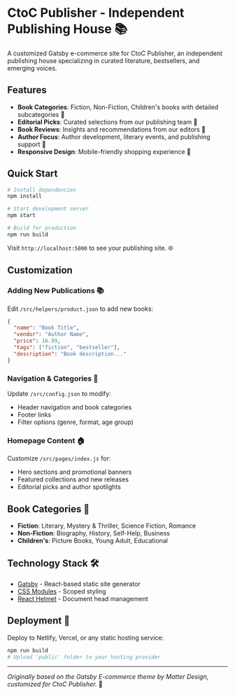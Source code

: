 # CtoC Publisher - Independent Publishing House 📚

A customized Gatsby e-commerce site for CtoC Publisher, an independent publishing house specializing in curated literature, bestsellers, and emerging voices.

## Features

- **Book Categories**: Fiction, Non-Fiction, Children's books with detailed subcategories 📖
- **Editorial Picks**: Curated selections from our publishing team 🎯
- **Book Reviews**: Insights and recommendations from our editors 📝
- **Author Focus**: Author development, literary events, and publishing support 🚀
- **Responsive Design**: Mobile-friendly shopping experience 📱

## Quick Start

```bash
# Install dependencies
npm install

# Start development server
npm start

# Build for production
npm run build
```

Visit `http://localhost:5000` to see your publishing site. 🌐

## Customization

### Adding New Publications 📚

Edit `/src/helpers/product.json` to add new books:

```json
{
  "name": "Book Title",
  "vendor": "Author Name", 
  "price": 16.99,
  "tags": ["fiction", "bestseller"],
  "description": "Book description..."
}
```

### Navigation & Categories 🧭

Update `/src/config.json` to modify:
- Header navigation and book categories
- Footer links  
- Filter options (genre, format, age group)

### Homepage Content 🏠

Customize `/src/pages/index.js` for:
- Hero sections and promotional banners
- Featured collections and new releases
- Editorial picks and author spotlights

## Book Categories 📂

- **Fiction**: Literary, Mystery & Thriller, Science Fiction, Romance
- **Non-Fiction**: Biography, History, Self-Help, Business  
- **Children's**: Picture Books, Young Adult, Educational

## Technology Stack 🛠️

- [Gatsby](https://www.gatsbyjs.com/) - React-based static site generator
- [CSS Modules](https://github.com/css-modules/css-modules) - Scoped styling
- [React Helmet](https://github.com/nfl/react-helmet) - Document head management

## Deployment 🚀

Deploy to Netlify, Vercel, or any static hosting service:

```bash
npm run build
# Upload 'public' folder to your hosting provider
```

---

*Originally based on the Gatsby E-commerce theme by Matter Design, customized for CtoC Publisher.* 🎨